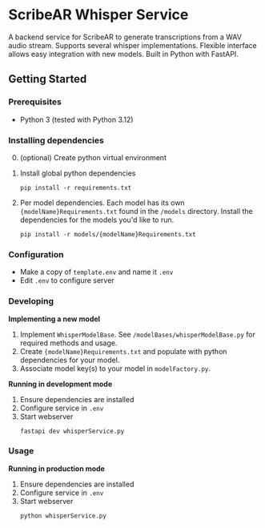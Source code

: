 # ScribeAR Whisper Service

A backend service for ScribeAR to generate transcriptions from a WAV audio stream. Supports several whisper implementations. Flexible interface allows easy integration with new models. Built in Python with FastAPI.

## Getting Started

### Prerequisites

* Python 3 (tested with Python 3.12)

### Installing dependencies

0. (optional) Create python virtual environment
1. Install global python dependencies
      ```
      pip install -r requirements.txt
      ```

2. Per model dependencies. Each model has its own `{modelName}Requirements.txt` found in the `/models` directory. Install the dependencies for the models you'd like to run.
    ```
    pip install -r models/{modelName}Requirements.txt
    ```

### Configuration

* Make a copy of `template.env` and name it `.env`
* Edit `.env` to configure server

### Developing

**Implementing a new model**

1. Implement `WhisperModelBase`. See `/modelBases/whisperModelBase.py` for required methods and usage.
2. Create `{modelName}Requirements.txt` and populate with python dependencies for your model.
3. Associate model key(s) to your model in `modelFactory.py`. 

**Running in development mode**

1. Ensure dependencies are installed
2. Configure service in `.env`
3. Start webserver
    ```
    fastapi dev whisperService.py
    ```

### Usage

**Running in production mode**

1. Ensure dependencies are installed
2. Configure service in `.env`
3. Start webserver
    ```
    python whisperService.py
    ```